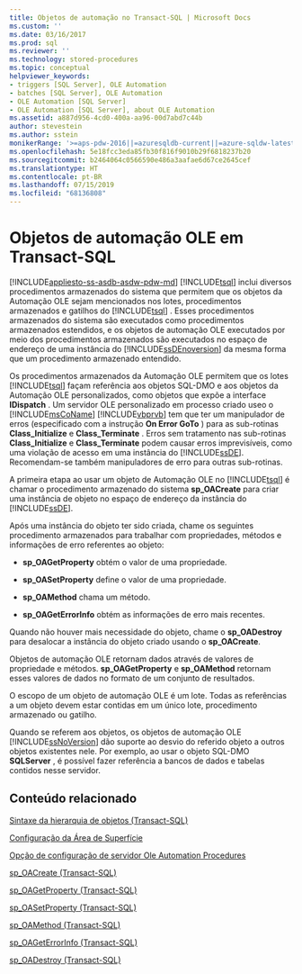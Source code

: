 ```yaml
---
title: Objetos de automação no Transact-SQL | Microsoft Docs
ms.custom: ''
ms.date: 03/16/2017
ms.prod: sql
ms.reviewer: ''
ms.technology: stored-procedures
ms.topic: conceptual
helpviewer_keywords:
- triggers [SQL Server], OLE Automation
- batches [SQL Server], OLE Automation
- OLE Automation [SQL Server]
- OLE Automation [SQL Server], about OLE Automation
ms.assetid: a887d956-4cd0-400a-aa96-00d7abd7c44b
author: stevestein
ms.author: sstein
monikerRange: '>=aps-pdw-2016||=azuresqldb-current||=azure-sqldw-latest||>=sql-server-2016||=sqlallproducts-allversions||>=sql-server-linux-2017||=azuresqldb-mi-current'
ms.openlocfilehash: 5e18fcc3eda85fb30f816f9010b29f6818237b20
ms.sourcegitcommit: b2464064c0566590e486a3aafae6d67ce2645cef
ms.translationtype: HT
ms.contentlocale: pt-BR
ms.lasthandoff: 07/15/2019
ms.locfileid: "68136808"
---
```

# <a name="ole-automation-objects-in-transact-sql"></a>Objetos de automação OLE em Transact-SQL
[!INCLUDE[appliesto-ss-asdb-asdw-pdw-md](../../includes/appliesto-ss-asdb-asdw-pdw-md.md)]
  [!INCLUDE[tsql](../../includes/tsql-md.md)] inclui diversos procedimentos armazenados do sistema que permitem que os objetos da Automação OLE sejam mencionados nos lotes, procedimentos armazenados e gatilhos do [!INCLUDE[tsql](../../includes/tsql-md.md)] . Esses procedimentos armazenados do sistema são executados como procedimentos armazenados estendidos, e os objetos de automação OLE executados por meio dos procedimentos armazenados são executados no espaço de endereço de uma instância do [!INCLUDE[ssDEnoversion](../../includes/ssdenoversion-md.md)] da mesma forma que um procedimento armazenado entendido.  
  
 Os procedimentos armazenados da Automação OLE permitem que os lotes [!INCLUDE[tsql](../../includes/tsql-md.md)] façam referência aos objetos SQL-DMO e aos objetos da Automação OLE personalizados, como objetos que expõe a interface **IDispatch** . Um servidor OLE personalizado em processo criado useo o [!INCLUDE[msCoName](../../includes/msconame-md.md)] [!INCLUDE[vbprvb](../../includes/vbprvb-md.md)] tem que ter um manipulador de erros (especificado com a instrução **On Error GoTo** ) para as sub-rotinas **Class_Initialize** e **Class_Terminate** . Erros sem tratamento nas sub-rotinas **Class_Initialize** e **Class_Terminate** podem causar erros imprevisíveis, como uma violação de acesso em uma instância do [!INCLUDE[ssDE](../../includes/ssde-md.md)]. Recomendam-se também manipuladores de erro para outras sub-rotinas.  
  
 A primeira etapa ao usar um objeto de Automação OLE no [!INCLUDE[tsql](../../includes/tsql-md.md)] é chamar o procedimento armazenado do sistema **sp_OACreate** para criar uma instância de objeto no espaço de endereço da instância do [!INCLUDE[ssDE](../../includes/ssde-md.md)].  
  
 Após uma instância do objeto ter sido criada, chame os seguintes procedimento armazenados para trabalhar com propriedades, métodos e informações de erro referentes ao objeto:  
  
-   **sp_OAGetProperty** obtém o valor de uma propriedade.  
  
-   **sp_OASetProperty** define o valor de uma propriedade.  
  
-   **sp_OAMethod** chama um método.  
  
-   **sp_OAGetErrorInfo** obtém as informações de erro mais recentes.  
  
 Quando não houver mais necessidade do objeto, chame o **sp_OADestroy** para desalocar a instância do objeto criado usando o **sp_OACreate**.  
  
 Objetos de automação OLE retornam dados através de valores de propriedade e métodos. **sp_OAGetProperty** e **sp_OAMethod** retornam esses valores de dados no formato de um conjunto de resultados.  
  
 O escopo de um objeto de automação OLE é um lote. Todas as referências a um objeto devem estar contidas em um único lote, procedimento armazenado ou gatilho.  
  
 Quando se referem aos objetos, os objetos de automação OLE [!INCLUDE[ssNoVersion](../../includes/ssnoversion-md.md)] dão suporte ao desvio do referido objeto a outros objetos existentes nele. Por exemplo, ao usar o objeto SQL-DMO **SQLServer** , é possível fazer referência a bancos de dados e tabelas contidos nesse servidor.  
  
## <a name="related-content"></a>Conteúdo relacionado  
 [Sintaxe da hierarquia de objetos &#40;Transact-SQL&#41;](../../relational-databases/system-stored-procedures/object-hierarchy-syntax-transact-sql.md)  
  
 [Configuração da Área de Superfície](../../relational-databases/security/surface-area-configuration.md)  
  
 [Opção de configuração de servidor Ole Automation Procedures](../../database-engine/configure-windows/ole-automation-procedures-server-configuration-option.md)  
  
 [sp_OACreate &#40;Transact-SQL&#41;](../../relational-databases/system-stored-procedures/sp-oacreate-transact-sql.md)  
  
 [sp_OAGetProperty &#40;Transact-SQL&#41;](../../relational-databases/system-stored-procedures/sp-oagetproperty-transact-sql.md)  
  
 [sp_OASetProperty &#40;Transact-SQL&#41;](../../relational-databases/system-stored-procedures/sp-oasetproperty-transact-sql.md)  
  
 [sp_OAMethod &#40;Transact-SQL&#41;](../../relational-databases/system-stored-procedures/sp-oamethod-transact-sql.md)  
  
 [sp_OAGetErrorInfo &#40;Transact-SQL&#41;](../../relational-databases/system-stored-procedures/sp-oageterrorinfo-transact-sql.md)  
  
 [sp_OADestroy &#40;Transact-SQL&#41;](../../relational-databases/system-stored-procedures/sp-oadestroy-transact-sql.md)  
  
  
